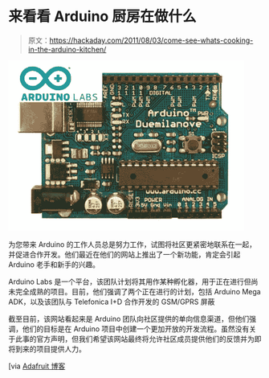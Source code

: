 # 来看看 Arduino 厨房在做什么

> 原文：<https://hackaday.com/2011/08/03/come-see-whats-cooking-in-the-arduino-kitchen/>

![arduino_labs](img/86d91682e09e335ae80a3b53f81a0102.png "arduino_labs")

为您带来 Arduino 的工作人员总是努力工作，试图将社区更紧密地联系在一起，并促进合作开发。他们最近在他们的网站上推出了一个新功能，肯定会引起 Arduino 老手和新手的兴趣。

Arduino Labs 是一个平台，该团队计划将其用作某种孵化器，用于正在进行但尚未完全成熟的项目。目前，他们强调了两个正在进行的计划，包括 Arduino Mega ADK，以及该团队与 Telefonica I+D 合作开发的 GSM/GPRS 屏蔽

截至目前，该网站看起来是 Arduino 团队向社区提供的单向信息渠道，但他们强调，他们的目标是在 Arduino 项目中创建一个更加开放的开发流程。虽然没有关于此事的官方声明，但我们希望该网站最终将允许社区成员提供他们的反馈并为即将到来的项目提供人力。

[via [Adafruit 博客](http://www.adafruit.com/blog/2011/08/01/arduino-labs/)